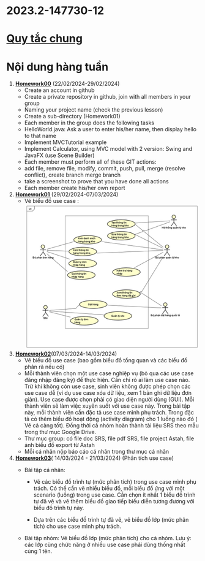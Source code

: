 # 2023.2-147730-12

# [Quy tắc chung](Homework00/README.md)
# Nội dung hàng tuần 
1.  [**Homework00**](Homework00/README.md) (22/02/2024-29/02/2024)
	- Create an account in github
	- Create a private repository in github, join with all members in your group
	-  Naming your project name (check the previous lesson)
	- Create a sub-directory (Homework01)
	-  Each member in the group does the following tasks
	-  HelloWorld.java: Ask a user to enter his/her name, then display hello to that name
	-  Implement MVCTutorial example
	-  Implement Calculator, using MVC model with 2 version: Swing and JavaFX (use Scene Builder)
	-  Each member must perform all of these GIT actions:
	-  add file, remove file, modify, commit, push, pull, merge (resolve conflict), create branch merge branch
	-  take a screenshot to prove that you have done all actions
	-  Each member create his/her own report
1. [**Homework01**](Homework01/README.md) (29/02/2024-07/03/2024)
	- Vẽ biểu đồ use case :![UseCase Diagram](Homework01/UseCase%20Diagram.png)
2. [**Homework02**](Homework02)(07/03/2024-14/03/2024)
	- Vẽ biểu đồ use case (bao gồm biểu đồ tổng quan và các biểu đồ phân rã nếu có)
	- Mỗi thành viên chọn một use case nghiệp vụ (bỏ qua các use case đăng nhập đăng ký) để thực hiện. Cần chỉ rõ ai làm use case nào. Trừ khi không còn use case, sinh viên không được phép chọn các use case dễ (ví dụ use case xóa dữ liệu, xem 1 bản ghi dữ liệu đơn giản). Use case được chọn phải có giao diện người dùng (GUI). Mỗi thành viên sẽ làm việc xuyên suốt với use case này. Trong bài tập này, mỗi thành viên cần đặc tả use case mình phụ trách. Trong đặc tả có thêm biểu đồ hoạt động (activity diagram) cho 1 luồng nào đó ( Vẽ cả càng tốt). Đồng thời cả nhóm hoàn thành tài liệu SRS theo mẫu trong thư mục Google Drive.
	- Thư mục group: có file doc SRS, file pdf SRS, file project Astah, file ảnh biểu đồ export từ Astah
	- Mỗi cá nhân nộp báo cáo cá nhân trong thư mục cá nhân
3. [**Homework03**](Homework03)( 14/03/2024 - 21/03/2024)  (Phân tích use case)
	- Bài tập cá nhân: 
		- Vẽ các biểu đồ trình tự (mức phân tích) trong use case mình phụ trách. Có thể cần vẽ nhiều biểu đồ, mỗi biểu đồ ứng với một scenario (luồng) trong use case. Cần chọn ít nhất 1 biểu đồ trình tự đã vẽ và vẽ thêm biểu đồ giao tiếp biểu diễn tương đương với biểu đồ trình tự này.

		- Dựa trên các biểu đồ trình tự đã vẽ, vẽ biểu đồ lớp (mức phân tích) cho use case mình phụ trách.

	- Bài tập nhóm: Vẽ biểu đồ lớp (mức phân tích) cho cả nhóm. Lưu ý: các lớp cùng chức năng ở nhiều use case phải dùng thống nhất cùng 1 tên.